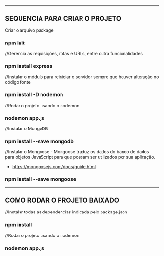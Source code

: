 --------------------------------------
SEQUENCIA PARA CRIAR O PROJETO
--------------------------------------
Criar o arquivo package
### npm init

//Gerencia as requisições, rotas e URLs, entre outra funcionalidades
### npm install express

//Instalar o módulo para reiniciar o servidor sempre que houver alteração no código fonte
### npm install -D nodemon

//Rodar o projeto usando o nodemon 
### nodemon app.js

//Instalar o MongoDB
### npm install --save mongodb

//Instalar o Mongoose - Mongoose traduz os dados do banco de dados para objetos JavaScript para que possam ser utilizados por sua aplicação. 
- https://mongoosejs.com/docs/guide.html

### npm install --save mongoose

--------------------------------------
COMO RODAR O PROJETO BAIXADO
--------------------------------------

//Instalar todas as dependencias indicada pelo package.json
### npm install

//Rodar o projeto usando o nodemon 
### nodemon app.js